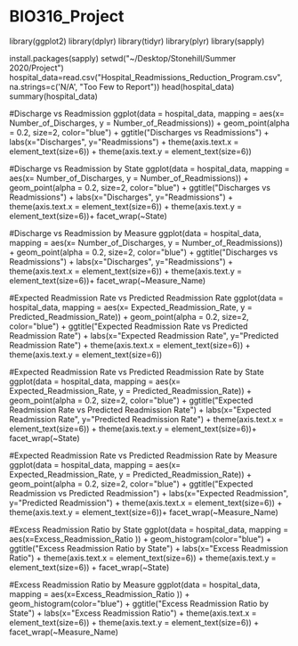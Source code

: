 # BIO316_Project

library(ggplot2)
library(dplyr)
library(tidyr)
library(plyr)
library(sapply)

install.packages(sapply)
setwd("~/Desktop/Stonehill/Summer 2020/Project")
hospital_data=read.csv("Hospital_Readmissions_Reduction_Program.csv", na.strings=c('N/A', "Too Few to Report"))
head(hospital_data)
summary(hospital_data)

#Discharge vs Readmission
ggplot(data = hospital_data, mapping = aes(x= Number_of_Discharges, y = Number_of_Readmissions)) +
  geom_point(alpha = 0.2, size=2, color="blue") +
  ggtitle("Discharges vs Readmissions") +
  labs(x="Discharges", y="Readmissions") +
  theme(axis.text.x = element_text(size=6)) +
  theme(axis.text.y = element_text(size=6))

#Discharge vs Readmission by State
ggplot(data = hospital_data, mapping = aes(x= Number_of_Discharges, y = Number_of_Readmissions)) +
  geom_point(alpha = 0.2, size=2, color="blue") +
  ggtitle("Discharges vs Readmissions") +
  labs(x="Discharges", y="Readmissions") +
  theme(axis.text.x = element_text(size=6)) +
  theme(axis.text.y = element_text(size=6))+
  facet_wrap(~State)

#Discharge vs Readmission by Measure
ggplot(data = hospital_data, mapping = aes(x= Number_of_Discharges, y = Number_of_Readmissions)) +
  geom_point(alpha = 0.2, size=2, color="blue") +
  ggtitle("Discharges vs Readmissions") +
  labs(x="Discharges", y="Readmissions") +
  theme(axis.text.x = element_text(size=6)) +
  theme(axis.text.y = element_text(size=6))+
  facet_wrap(~Measure_Name)

#Expected Readmission Rate vs Predicted Readmission Rate
ggplot(data = hospital_data, mapping = aes(x= Expected_Readmission_Rate, y = Predicted_Readmission_Rate)) +
  geom_point(alpha = 0.2, size=2, color="blue") +
  ggtitle("Expected Readmission Rate vs Predicted Readmission Rate") +
  labs(x="Expected Readmission Rate", y="Predicted Readmission Rate") +
  theme(axis.text.x = element_text(size=6)) +
  theme(axis.text.y = element_text(size=6))

#Expected Readmission Rate vs Predicted Readmission Rate by State
ggplot(data = hospital_data, mapping = aes(x= Expected_Readmission_Rate, y = Predicted_Readmission_Rate)) +
  geom_point(alpha = 0.2, size=2, color="blue") +
  ggtitle("Expected Readmission Rate vs Predicted Readmission Rate") +
  labs(x="Expected Readmission Rate", y="Predicted Readmission Rate") +
  theme(axis.text.x = element_text(size=6)) +
  theme(axis.text.y = element_text(size=6))+
  facet_wrap(~State)

#Expected Readmission Rate vs Predicted Readmission Rate by Measure
ggplot(data = hospital_data, mapping = aes(x= Expected_Readmission_Rate, y = Predicted_Readmission_Rate)) +
  geom_point(alpha = 0.2, size=2, color="blue") +
  ggtitle("Expected Readmission vs Predicted Readmission") +
  labs(x="Expected Readmission", y="Predicted Readmission") +
  theme(axis.text.x = element_text(size=6)) +
  theme(axis.text.y = element_text(size=6))+
  facet_wrap(~Measure_Name)

#Excess Readmission Ratio by State
ggplot(data = hospital_data, mapping = aes(x=Excess_Readmission_Ratio )) +
  geom_histogram(color="blue") +
  ggtitle("Excess Readmission Ratio by State") +
  labs(x="Excess Readmission Ratio") +
  theme(axis.text.x = element_text(size=6)) +
  theme(axis.text.y = element_text(size=6)) +
  facet_wrap(~State)

#Excess Readmission Ratio by Measure
ggplot(data = hospital_data, mapping = aes(x=Excess_Readmission_Ratio )) +
  geom_histogram(color="blue") +
  ggtitle("Excess Readmission Ratio by State") +
  labs(x="Excess Readmission Ratio") +
  theme(axis.text.x = element_text(size=6)) +
  theme(axis.text.y = element_text(size=6)) +
  facet_wrap(~Measure_Name)
